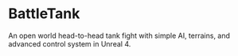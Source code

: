 # BattleTank
An open world head-to-head tank fight with simple AI, terrains, and advanced control system in Unreal 4.
